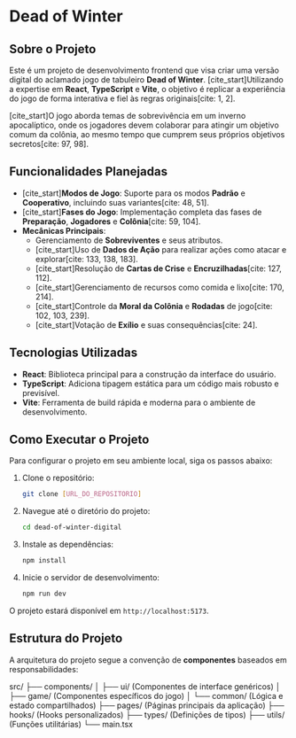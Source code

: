 # Dead of Winter

## Sobre o Projeto

Este é um projeto de desenvolvimento frontend que visa criar uma versão digital do aclamado jogo de tabuleiro **Dead of Winter**. [cite_start]Utilizando a expertise em **React**, **TypeScript** e **Vite**, o objetivo é replicar a experiência do jogo de forma interativa e fiel às regras originais[cite: 1, 2].

[cite_start]O jogo aborda temas de sobrevivência em um inverno apocalíptico, onde os jogadores devem colaborar para atingir um objetivo comum da colônia, ao mesmo tempo que cumprem seus próprios objetivos secretos[cite: 97, 98].

## Funcionalidades Planejadas

-   [cite_start]**Modos de Jogo**: Suporte para os modos **Padrão** e **Cooperativo**, incluindo suas variantes[cite: 48, 51].
-   [cite_start]**Fases do Jogo**: Implementação completa das fases de **Preparação**, **Jogadores** e **Colônia**[cite: 59, 104].
-   **Mecânicas Principais**:
    -   Gerenciamento de **Sobreviventes** e seus atributos.
    -   [cite_start]Uso de **Dados de Ação** para realizar ações como atacar e explorar[cite: 133, 138, 183].
    -   [cite_start]Resolução de **Cartas de Crise** e **Encruzilhadas**[cite: 127, 112].
    -   [cite_start]Gerenciamento de recursos como comida e lixo[cite: 170, 214].
    -   [cite_start]Controle da **Moral da Colônia** e **Rodadas** de jogo[cite: 102, 103, 239].
    -   [cite_start]Votação de **Exílio** e suas consequências[cite: 24].

## Tecnologias Utilizadas

-   **React**: Biblioteca principal para a construção da interface do usuário.
-   **TypeScript**: Adiciona tipagem estática para um código mais robusto e previsível.
-   **Vite**: Ferramenta de build rápida e moderna para o ambiente de desenvolvimento.

## Como Executar o Projeto

Para configurar o projeto em seu ambiente local, siga os passos abaixo:

1.  Clone o repositório:
    ```bash
    git clone [URL_DO_REPOSITORIO]
    ```
2.  Navegue até o diretório do projeto:
    ```bash
    cd dead-of-winter-digital
    ```
3.  Instale as dependências:
    ```bash
    npm install
    ```
4.  Inicie o servidor de desenvolvimento:
    ```bash
    npm run dev
    ```

O projeto estará disponível em `http://localhost:5173`.

## Estrutura do Projeto

A arquitetura do projeto segue a convenção de **componentes** baseados em responsabilidades:

src/
├── components/
│   ├── ui/ (Componentes de interface genéricos)
│   ├── game/ (Componentes específicos do jogo)
│   └── common/ (Lógica e estado compartilhados)
├── pages/ (Páginas principais da aplicação)
├── hooks/ (Hooks personalizados)
├── types/ (Definições de tipos)
├── utils/ (Funções utilitárias)
└── main.tsx
